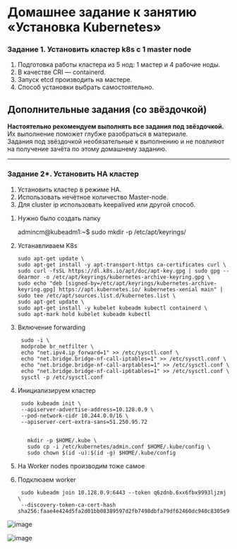 # Домашнее задание к занятию «Установка Kubernetes»

### Задание 1. Установить кластер k8s с 1 master node

1. Подготовка работы кластера из 5 нод: 1 мастер и 4 рабочие ноды.
2. В качестве CRI — containerd.
3. Запуск etcd производить на мастере.
4. Способ установки выбрать самостоятельно.

## Дополнительные задания (со звёздочкой)

**Настоятельно рекомендуем выполнять все задания под звёздочкой.** Их выполнение поможет глубже разобраться в материале.   
Задания под звёздочкой необязательные к выполнению и не повлияют на получение зачёта по этому домашнему заданию. 

------
### Задание 2*. Установить HA кластер

1. Установить кластер в режиме HA.
2. Использовать нечётное количество Master-node.
3. Для cluster ip использовать keepalived или другой способ.


1) Нужно было создать папку

    admincm@kubeadm1:~$ sudo mkdir -p /etc/apt/keyrings/

2) Устанавливаем K8s

       
       sudo apt-get update \
       sudo apt-get install -y apt-transport-https ca-certificates curl \
       sudo curl -fsSL https://dl.k8s.io/apt/doc/apt-key.gpg | sudo gpg --dearmor -o /etc/apt/keyrings/kubernetes-archive-keyring.gpg \
       sudo echo "deb [signed-by=/etc/apt/keyrings/kubernetes-archive-keyring.gpg] https://apt.kubernetes.io/ kubernetes-xenial main" | sudo tee /etc/apt/sources.list.d/kubernetes.list \
       sudo apt-get update \
       sudo apt-get install -y kubelet kubeadm kubectl containerd \
       sudo apt-mark hold kubelet kubeadm kubectl
       
3) Включение forwarding


        sudo -i \
        modprobe br_netfilter \
        echo "net.ipv4.ip_forward=1" >> /etc/sysctl.conf \
        echo "net.bridge.bridge-nf-call-iptables=1" >> /etc/sysctl.conf \
        echo "net.bridge.bridge-nf-call-arptables=1" >> /etc/sysctl.conf \
        echo "net.bridge.bridge-nf-call-ip6tables=1" >> /etc/sysctl.conf \
        sysctl -p /etc/sysctl.conf

4) Инициализируем кластер

    
        sudo kubeadm init \
        --apiserver-advertise-address=10.128.0.9 \
        --pod-network-cidr 10.244.0.0/16 \
        --apiserver-cert-extra-sans=51.250.95.72


          mkdir -p $HOME/.kube \
          sudo cp -i /etc/kubernetes/admin.conf $HOME/.kube/config \ 
          sudo chown $(id -u):$(id -g) $HOME/.kube/config

5) На Worker nodes производим тоже самое 
6) Подклюаем worker

    
        sudo kubeadm join 10.128.0.9:6443 --token q6zdnb.6xx6fbx9993ljzmj \
        --discovery-token-ca-cert-hash sha256:faae4e424d5fa2d01bb08389597d2fb7498dbfa79df62460dc940c8305e9f2be

![image](https://github.com/mingaliev-e/devops-netology/assets/111060072/6b0cf068-fff7-4ad1-baf0-b52c282b3f67)

![image](https://github.com/mingaliev-e/devops-netology/assets/111060072/24c7ea7e-8756-4a29-a70a-ad811c886259)
